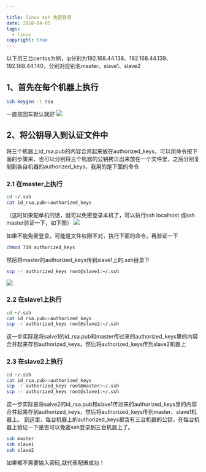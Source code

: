 ```yaml
---

title: linux ssh 免密登录
date: 2018-04-05
tags:
  - linux
copyright: true
---
```

以下用三台centos为例，ip分别为192.168.44.138、192.168.44.139、192.168.44.140，分别对应别名master、slave1、slave2
## 1、首先在每个机器上执行
``` bash
ssh-keygen -t rsa
```
一直按回车默认就好
![](http://wx3.sinaimg.cn/large/e44344dcly1fq23r2lbinj20ek0973yr.jpg)
<!-- more -->
## 2、将公钥导入到认证文件中
将三个机器上id_rsa.pub的内容合并起来放在authorized_keys，可以用命令按下面的步骤来，也可以分别将三个机器的公钥拷贝出来放在一个文件里，之后分别复制到各自机器的authorized_keys，我用的是下面的命令
### 2.1 在master上执行
``` bash
cd ~/.ssh
cat id_rsa.pub>>authorized_keys
```
（这时如果配单机的话，就可以免密登录本机了，可以执行ssh localhost 或ssh master验证一下，如下图）
![](http://wx3.sinaimg.cn/large/e44344dcly1fq23r3v47dj21h7035mxd.jpg)

如果不能免密登录，可能是文件权限不对，执行下面的命令，再验证一下
``` bash
chmod 710 authorized_keys
```
然后将master的authorized_keys传到slave1上的.ssh目录下
``` bash
scp -r authorized_keys root@slave1:~/.ssh
```
![](http://wx1.sinaimg.cn/large/e44344dcly1fq23r25etxj21g303iglw.jpg)
### 2.2 在slave1上执行
``` bash
cd ~/.ssh
cat id_rsa.pub>>authorized_keys
scp -r authorized_keys root@slave2:~/.ssh
```
这一步实际是将salve1的id_rsa.pub和master传过来的authorized_keys里的内容合并起来存到authorized_keys，然后将authorized_keys传到slave2机器上
### 2.3 在slave2上执行
``` bash
cd ~/.ssh
cat id_rsa.pub>>authorized_keys
scp -r authorized_keys root@master:~/.ssh
scp -r authorized_keys root@slave1:~/.ssh
```
这一步实际是将salve2的id_rsa.pub和slave1传过来的authorized_keys里的内容合并起来存到authorized_keys，然后将authorized_keys传到master、slave1机器上。
到这里，每台机器上的authorized_keys都含有三台机器的公钥，在每台机器上验证一下是否可以免密ssh登录到三台机器上了。
```bash
ssh master
ssh slave1
ssh slave2
```
如果都不需要输入密码,就代表配置成功！

